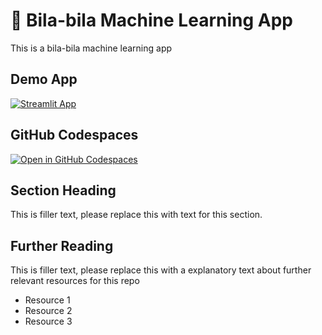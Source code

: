 # 🦋 Bila-bila Machine Learning App  


This is a bila-bila machine learning app

## Demo App

[![Streamlit App](https://static.streamlit.io/badges/streamlit_badge_black_white.svg)](https://bilabila.streamlit.app/)

## GitHub Codespaces

[![Open in GitHub Codespaces](https://github.com/codespaces/badge.svg)](https://codespaces.new/streamlit/app-starter-kit?quickstart=1)

## Section Heading

This is filler text, please replace this with text for this section.

## Further Reading

This is filler text, please replace this with a explanatory text about further relevant resources for this repo
- Resource 1
- Resource 2
- Resource 3
